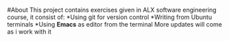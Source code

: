 #About
This project contains exercises given in ALX software engineering course, it consist of:
*Using git for version control
*Writing from Ubuntu terminals
*Using **Emacs** as editor from the terminal
More updates will come as i work with it